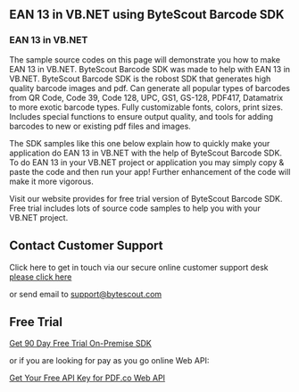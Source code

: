 ## EAN 13 in VB.NET using ByteScout Barcode SDK

### EAN 13 in VB.NET

The sample source codes on this page will demonstrate you how to make EAN 13 in VB.NET. ByteScout Barcode SDK was made to help with EAN 13 in VB.NET. ByteScout Barcode SDK is the robost SDK that generates high quality barcode images and pdf. Can generate all popular types of barcodes from QR Code, Code 39, Code 128, UPC, GS1, GS-128, PDF417, Datamatrix to more exotic barcode types. Fully customizable fonts, colors, print sizes. Includes special functions to ensure output quality, and tools for adding barcodes to new or existing pdf files and images.

The SDK samples like this one below explain how to quickly make your application do EAN 13 in VB.NET with the help of ByteScout Barcode SDK. To do EAN 13 in your VB.NET project or application you may simply copy & paste the code and then run your app! Further enhancement of the code will make it more vigorous.

Visit our website provides for free trial version of ByteScout Barcode SDK. Free trial includes lots of source code samples to help you with your VB.NET project.

## Contact Customer Support

Click here to get in touch via our secure online customer support desk [please click here](https://bytescout.zendesk.com/hc/en-us/requests/new?subject=ByteScout%20Barcode%20SDK%20Question)

or send email to [support@bytescout.com](mailto:support@bytescout.com?subject=ByteScout%20Barcode%20SDK%20Question) 

## Free Trial

[Get 90 Day Free Trial On-Premise SDK](https://bytescout.com/download/web-installer?utm_source=github-readme)

or if you are looking for pay as you go online Web API:

[Get Your Free API Key for PDF.co Web API](https://pdf.co/documentation/api?utm_source=github-readme)